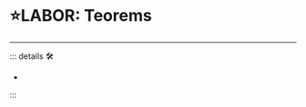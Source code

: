 # ⭐<labor>LABOR: Teorems</labor>

---

<!-- =================================================== -->
<!-- =================================================== -->
<!-- =================================================== -->
<!-- =================================================== -->
<!-- =================================================== -->
::: details 🛠

-

:::
